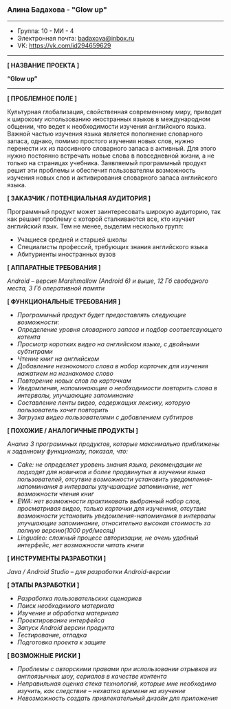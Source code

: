 ### **Алина Бадахова - "Glow up"**
---
* Группа: 10 - МИ - 4
* Электронная почта: badaxova@inbox.ru
* VK: https://vk.com/id294659629
---
**[ НАЗВАНИЕ ПРОЕКТА ]**

**“Glow up”**

---
**[ ПРОБЛЕМНОЕ ПОЛЕ ]**

Культурная глобализация, свойственная современному миру, приводит к  широкому использованию иностранных языков в международном общении, что ведет к необходимости изучения английского языка. Важной частью изучения языка является пополнение словарного запаса, однако, помимо простого изучения новых слов,  нужно перенести их из пассивного словарного запаса в активный. Для этого нужно постоянно встречать новые слова в повседневной жизни, а не только на страницах учебника. Заявляемый программный продукт решит эти проблемы и обеспечит пользователям возможность изучения новых слов и активирования словарного запаса английского языка.

**[ ЗАКАЗЧИК / ПОТЕНЦИАЛЬНАЯ АУДИТОРИЯ ]**

Программный продукт может заинтересовать широкую аудиторию, так как решает проблему с которой сталкиваются все, кто изучает английский язык. Тем не менее, выделим несколько групп:

* Учащиеся средней и старшей школы
* Специалисты профессий, требующих знания английского языка
* Абитуриенты иностранных вузов

**[ АППАРАТНЫЕ ТРЕБОВАНИЯ ]**

*Android – версия Marshmallow (Android 6) и выше, 12 Гб свободного места, 3 Гб оперативной памяти*

**[ ФУНКЦИОНАЛЬНЫЕ ТРЕБОВАНИЯ ]**

* *Программный продукт будет предоставлять следующие возможности:*
* *Определение уровня словарного запаса и подбор соответсвующего котента*
* *Просмотр коротких видео на английском языке, с двойными субтитрами*
* *Чтение книг на английском*
* *Добавление незнокомого слова в набор карточек для изучения нажатием на незнакомое слово*
* *Повторение новых слов по карточкам*
* *Уведомления, напоминающие о необходимости повторить слова в интервалы, улучшающие запоминание*
* *Составление ленты видео, содержащих лексику, которую пользователь хочет повторить*
* *Загрузка видео пользователями с добавлением субтитров*

**[ ПОХОЖИЕ / АНАЛОГИЧНЫЕ ПРОДУКТЫ ]**

*Анализ 3 программных продуктов, которые максимально приближены к заданному функционалу, показал, что:*

* *Cake: не определяет уровень знания языка, рекомендации не подходят для новичков и более продвинутых в изучении языка пользователей, отсутвие возможности установить уведомления-напоминания в интервалы улучшающие запоминание, нет возможности чтения книг*
* *EWA: нет возможности практиковать выбранный набор слов, просматривая видео, только карточки для изученния, отсутвие возможности установить уведомления-напоминания в интервалы улучшающие запоминание, относительно высокая стоимость за полную версию(1000 руб/месяц)* 
* *Lingualeo: сложный процесс авторизации, не очень удобный интерфейс, нет возможности читать книги*

**[ ИНСТРУМЕНТЫ РАЗРАБОТКИ ]**

*Java / Android Studio – для разработки Android-версии*

**[ ЭТАПЫ РАЗРАБОТКИ ]**

* *Разработка пользовательских сценариев*
* *Поиск необходимого материала*
* *Изучение и обработка материала*
* *Проектирование интерфейса*
* *Запуск Android версии продукта*
* *Тестирование, отладка*
* *Подготовка проекта к защите*

**[ ВОЗМОЖНЫЕ РИСКИ ]**
* *Проблемы с авторскими правами при использовании отрывков из англоязычных шоу, сериалов в качестве контента*
* *Неправильная оценка стека технологий, которые мне необходимо изучить, как следствие – нехватка времени на изучение*
* *Невозможность создать привлекательный дизайн для приложения*
